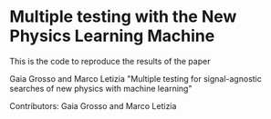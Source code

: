 # Multiple testing with the New Physics Learning Machine

This is the code to reproduce the results of the paper

Gaia Grosso and Marco Letizia
"Multiple testing for signal-agnostic searches of new physics with machine learning"

Contributors: Gaia Grosso and Marco Letizia
